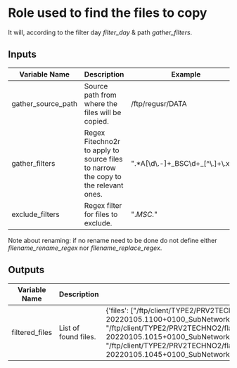 # Role used to find the files to copy
It will, according to the filter day *filter_day* & path *gather_filters*.

## Inputs
|Variable Name|Description|Example|
|---|---|---|
|gather_source_path|Source path from where the files will be copied.|/ftp/regusr/DATA|
|gather_filters|Regex Fitechno2r to apply to source files to narrow the copy to the relevant ones.|".*A[\\d\\.-]+\_BSC\\d+\_[^\\.]+\\.xml"|
|exclude_filters|Regex filter for files to exclude.|".*MSC.*"|

Note about renaming: if no rename need to be done do not define either *filename_rename_regex* nor *filename_replace_regex*.

## Outputs
|Variable Name|Description|Example|
|---|---|---|
|filtered_files|List of found files.|{'files': ["/ftp/client/TYPE2/PRV2TECHNO2/flat_file/A20220105.1045+0100-20220105.1100+0100_SubNetwork=RNC,SubNetwork=BHRNC04,MeContext=BHRNC04.gz", "/ftp/client/TYPE2/PRV2TECHNO2/flat_file/A20220105.1000+0100-20220105.1015+0100_SubNetwork=RNC,SubNetwork=BHRNC04,MeContext=BHRNC04.gz", "/ftp/client/TYPE2/PRV2TECHNO2/flat_file/A20220105.1030+0100-20220105.1045+0100_SubNetwork=RNC,SubNetwork=BHRNC04,MeContext=BHRNC04.gz"]}|
